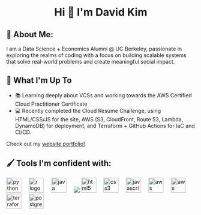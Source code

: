 <h1 align="center">Hi 👋 I'm David Kim
<link rel="stylesheet" type='text/css' href="https://cdn.jsdelivr.net/gh/devicons/devicon@latest/devicon.min.css" />
</h1>

## 💫 About Me:
I am a Data Science + Economics Alumni @ UC Berkeley, passionate in exploring the realms of coding with a focus on building scalable systems that solve real-world problems and create meaningful social impact.

## 🚀 What I'm Up To

- 📚 Learning deeply about VCSs and working towards the AWS Certified Cloud Practitioner Certificate
- 💻 Recently completed the Cloud Resume Challenge, using HTML/CSS/JS for the site, AWS (S3, CloudFront, Route 53, Lambda, DynamoDB) for deployment, and Terraform + GitHub Actions for IaC and CI/CD.

Check out my [website portfolio!](https://davjhkim.com/)

## 🖌️ Tools I'm confident with:
<div align="left">
  <img src="https://cdn.jsdelivr.net/gh/devicons/devicon@latest/icons/python/python-original.svg" height="40" alt="python logo"  />
  <img width="12" />
  <img src="https://cdn.jsdelivr.net/gh/devicons/devicon@latest/icons/r/r-plain.svg" height="40" alt="r logo"  />
  <img width="12" />
  <img src="https://cdn.jsdelivr.net/gh/devicons/devicon/icons/java/java-original.svg" height="40" alt="java logo"  />
  <img width="12" />
  <img src="https://cdn.jsdelivr.net/gh/devicons/devicon@latest/icons/rust/rust-plain.svg"
     style="fill: white;" />
  <img src="https://cdn.jsdelivr.net/gh/devicons/devicon/icons/html5/html5-original.svg" height="40" alt="html5 logo"  />
  <img width="12" />
  <img src="https://cdn.jsdelivr.net/gh/devicons/devicon/icons/css3/css3-original.svg" height="40" alt="css3 logo"  />
  <img width="12" />
  <img src="https://cdn.jsdelivr.net/gh/devicons/devicon/icons/javascript/javascript-original.svg" height="40" alt="javascript logo"  />
  <img width="12" />
  <img src="https://cdn.jsdelivr.net/gh/devicons/devicon@latest/icons/amazonwebservices/amazonwebservices-plain-wordmark.svg" height="40" alt="aws logo"  />
  <img width="12" />
  <img src="https://cdn.jsdelivr.net/gh/devicons/devicon@latest/icons/git/git-original.svg" height="40" alt="aws logo"  />
  <img width="12" />
  <img src="https://cdn.jsdelivr.net/gh/devicons/devicon@latest/icons/terraform/terraform-original.svg" height="40" alt="terraform logo"  />
  <img width="12" />
  <img src="https://cdn.jsdelivr.net/gh/devicons/devicon/icons/postgresql/postgresql-original.svg" height="40" alt="postgresql logo"  />
</div>